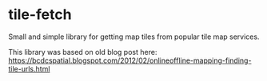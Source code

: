 # tile-fetch
Small and simple library for getting map tiles from popular tile map services.

This library was based on old blog post here: https://bcdcspatial.blogspot.com/2012/02/onlineoffline-mapping-finding-tile-urls.html


